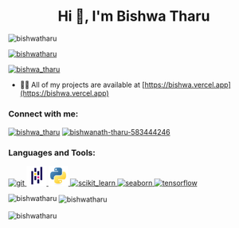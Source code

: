<h1 align="center">Hi 👋, I'm Bishwa Tharu</h1>
<p align="left"> <img src="https://komarev.com/ghpvc/?username=bishwatharu&label=Profile%20views&color=0e75b6&style=flat" alt="bishwatharu" /> </p>

<p align="left"> <a href="https://github.com/ryo-ma/github-profile-trophy"><img src="https://github-profile-trophy.vercel.app/?username=bishwatharu" alt="bishwatharu" /></a> </p>

<p align="left"> <a href="https://twitter.com/bishwa_tharu" target="blank"><img src="https://img.shields.io/twitter/follow/bishwa_tharu?logo=twitter&style=for-the-badge" alt="bishwa_tharu" /></a> </p>

- 👨‍💻 All of my projects are available at [https://bishwa.vercel.app](https://bishwa.vercel.app)

<h3 align="left">Connect with me:</h3>
<p align="left">
<a href="https://twitter.com/bishwa_tharu" target="blank"><img align="center" src="https://raw.githubusercontent.com/rahuldkjain/github-profile-readme-generator/master/src/images/icons/Social/twitter.svg" alt="bishwa_tharu" height="30" width="40" /></a>
<a href="https://linkedin.com/in/bishwanath-tharu-583444246" target="blank"><img align="center" src="https://raw.githubusercontent.com/rahuldkjain/github-profile-readme-generator/master/src/images/icons/Social/linked-in-alt.svg" alt="bishwanath-tharu-583444246" height="30" width="40" /></a>
</p>

<h3 align="left">Languages and Tools:</h3>
<p align="left"> <a href="https://git-scm.com/" target="_blank" rel="noreferrer"> <img src="https://www.vectorlogo.zone/logos/git-scm/git-scm-icon.svg" alt="git" width="40" height="40"/> </a> <a href="https://pandas.pydata.org/" target="_blank" rel="noreferrer"> <img src="https://raw.githubusercontent.com/devicons/devicon/2ae2a900d2f041da66e950e4d48052658d850630/icons/pandas/pandas-original.svg" alt="pandas" width="40" height="40"/> </a> <a href="https://www.python.org" target="_blank" rel="noreferrer"> <img src="https://raw.githubusercontent.com/devicons/devicon/master/icons/python/python-original.svg" alt="python" width="40" height="40"/> </a> <a href="https://scikit-learn.org/" target="_blank" rel="noreferrer"> <img src="https://upload.wikimedia.org/wikipedia/commons/0/05/Scikit_learn_logo_small.svg" alt="scikit_learn" width="40" height="40"/> </a> <a href="https://seaborn.pydata.org/" target="_blank" rel="noreferrer"> <img src="https://seaborn.pydata.org/_images/logo-mark-lightbg.svg" alt="seaborn" width="40" height="40"/> </a> <a href="https://www.tensorflow.org" target="_blank" rel="noreferrer"> <img src="https://www.vectorlogo.zone/logos/tensorflow/tensorflow-icon.svg" alt="tensorflow" width="40" height="40"/> </a> </p>

<p><img align="left" src="https://github-readme-stats.vercel.app/api/top-langs?username=bishwatharu&show_icons=true&locale=en&layout=compact" alt="bishwatharu" /></p>

<p>&nbsp;<img align="center" src="https://github-readme-stats.vercel.app/api?username=bishwatharu&show_icons=true&locale=en" alt="bishwatharu" /></p>

<p><img align="center" src="https://github-readme-streak-stats.herokuapp.com/?user=bishwatharu&" alt="bishwatharu" /></p>
